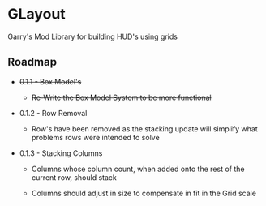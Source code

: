 # GLayout

Garry's Mod Library for building HUD's using grids

## Roadmap

* ~~0.1.1 - Box Model's~~

    * ~~Re-Write the Box Model System to be more functional~~

* 0.1.2 - Row Removal
    
    * Row's have been removed as the stacking update will simplify what problems rows were intended to solve

* 0.1.3 - Stacking Columns
    
    * Columns whose column count, when added onto the rest of the current row, should stack

    * Columns should adjust in size to compensate in fit in the Grid scale